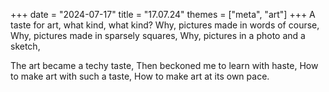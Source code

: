 +++
date = "2024-07-17"
title = "17.07.24"
themes = ["meta", "art"]
+++
A taste for art, what kind, what kind?
Why, pictures made in words of course,
Why, pictures made in sparsely squares,
Why, pictures in a photo and a sketch,

The art became a techy taste,
Then beckoned me to learn with haste,
How to make art with such a taste,
How to make art at its own pace.

